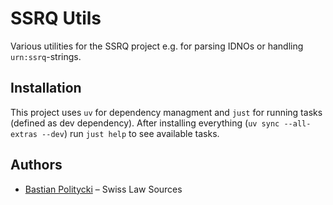 # SSRQ Utils

Various utilities for the SSRQ project e.g. for parsing IDNOs or handling `urn:ssrq`-strings.

## Installation

This project uses `uv` for dependency managment and `just` for running tasks (defined as dev dependency). After installing everything (`uv sync --all-extras --dev`) run `just help` to see available tasks.

## Authors

- [Bastian Politycki](https://github.com/Bpolitycki) – Swiss Law Sources